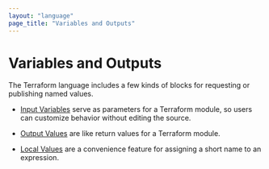 ```yaml
---
layout: "language"
page_title: "Variables and Outputs"
---
```


# Variables and Outputs

The Terraform language includes a few kinds of blocks for requesting or
publishing named values.

- [Input Variables](/docs/configuration/variables.html) serve as parameters for
  a Terraform module, so users can customize behavior without editing the source.

- [Output Values](/docs/configuration/outputs.html) are like return values for a
  Terraform module.

- [Local Values](/docs/configuration/locals.html) are a convenience feature for
  assigning a short name to an expression.

